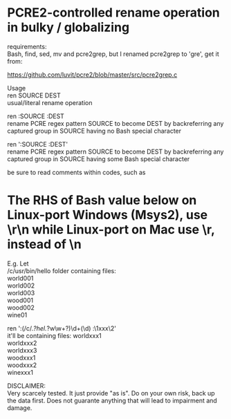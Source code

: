 # PCRE2-controlled rename operation in bulky / globalizing  

requirements:  
Bash, find, sed, mv and pcre2grep, but I renamed pcre2grep to 'gre', get it from:

https://github.com/luvit/pcre2/blob/master/src/pcre2grep.c   

Usage  
ren SOURCE DEST  
usual/literal rename operation

ren :SOURCE  :DEST  
rename PCRE regex pattern SOURCE to become DEST by backreferring any captured group in SOURCE having no Bash special character

ren ':SOURCE  :DEST'  
rename PCRE regex pattern SOURCE to become DEST by backreferring any captured group in SOURCE having some Bash special character  

be sure to read comments within codes, such as
# The RHS of Bash value below on Linux-port Windows (Msys2), use \r\n while Linux-port on Mac use \r, instead of \n

E.g. Let  
/c/usr/bin/hello folder containing files:  
world001  
world002  
world003  
wood001  
wood002  
wine01

ren ':(/c/.*?hel.*?w\w+?)\d+(\d) :\1xxx\2'  
it'll be containing files:
worldxxx1  
worldxxx2  
worldxxx3  
woodxxx1  
woodxxx2  
winexxx1

DISCLAIMER:  
Very scarcely tested. It just provide "as is". Do on your own risk, back up the data first. Does not guarante anything that will lead to impairment and damage.
